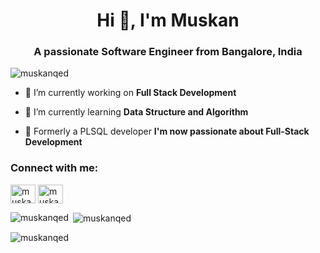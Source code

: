 <h1 align="center">Hi 👋, I'm Muskan</h1>
<h3 align="center">A passionate Software Engineer from Bangalore, India</h3>

<p align="left"> <img src="https://komarev.com/ghpvc/?username=muskanqed&label=Profile%20views&color=0e75b6&style=flat" alt="muskanqed" /> </p>

- 🔭 I’m currently working on **Full Stack Development**

- 🌱 I’m currently learning **Data Structure and Algorithm**

- 🤝 Formerly a PLSQL developer **I'm now passionate about Full-Stack Development**

<h3 align="left">Connect with me:</h3>
<p align="left">
<a href="https://twitter.com/muskan_qed" target="blank"><img align="center" src="https://raw.githubusercontent.com/rahuldkjain/github-profile-readme-generator/master/src/images/icons/Social/twitter.svg" alt="muskan_qed" height="30" width="40" /></a>
<a href="https://linkedin.com/in/muskan badeghar" target="blank"><img align="center" src="https://raw.githubusercontent.com/rahuldkjain/github-profile-readme-generator/master/src/images/icons/Social/linked-in-alt.svg" alt="muskan badeghar" height="30" width="40" /></a>
</p>

<p><img align="left" src="https://github-readme-stats.vercel.app/api/top-langs?username=muskanqed&show_icons=true&locale=en&layout=compact" alt="muskanqed" /></p>

<p>&nbsp;<img align="center" src="https://github-readme-stats.vercel.app/api?username=muskanqed&show_icons=true&locale=en" alt="muskanqed" /></p>

<p><img align="center" src="https://github-readme-streak-stats.herokuapp.com/?user=muskanqed&" alt="muskanqed" /></p>